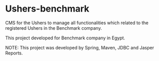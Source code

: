 # Ushers-benchmark
CMS for the Ushers to manage all functionalities which related to the registered Ushers in the Benchmark company.

This project developed for Benchmark company in Egypt.

NOTE: This project was developed by Spring, Maven, JDBC and Jasper Reports.
